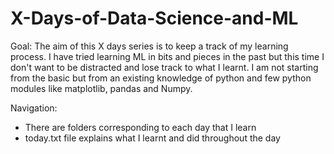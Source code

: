 # X-Days-of-Data-Science-and-ML
Goal: 
The aim of this X days series is to keep a track of my learning process. I have tried learning ML in bits and pieces in the past but this time I don't want to be distracted and lose track to what I learnt. I am not starting from the basic but from an existing knowledge of python and few python modules like matplotlib, pandas and Numpy. 


Navigation:
- There are folders corresponding to each day that I learn
- today.txt file explains what I learnt and did throughout the day
